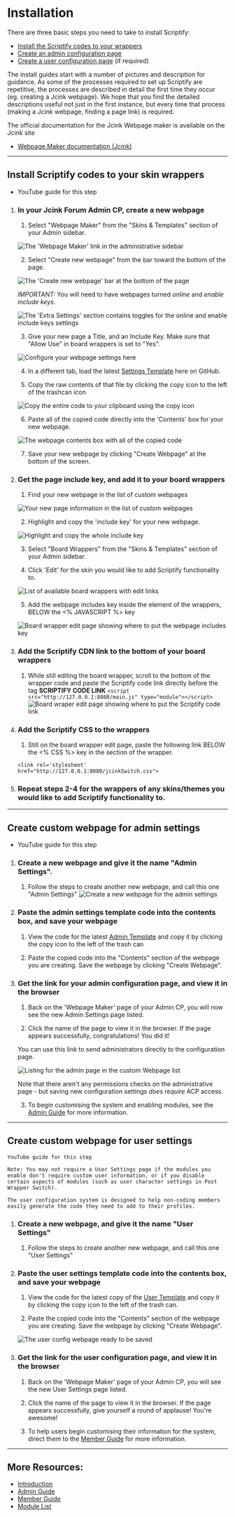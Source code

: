 # Installation

There are three basic steps you need to take to install Scriptify:

- [Install the Scriptify codes to your wrappers](#install-scriptify-codes-to-your-skin-wrappers)
- [Create an admin configuration page](#create-custom-webpage-for-admin-settings)
- [Create a user configuration page](#create-custom-webpage-for-user-settings) (if required)

The install guides start with a number of pictures and description for guidance. As some of the processes required to set up Scriptify are repetitive, the processes are described in detail the first time they occur (eg. creating a Jcink webpage). We hope that you find the detailed descriptions useful not just in the first instance, but every time that process (making a Jcink webpage, finding a page link) is required.

The official documentation for the Jcink Webpage maker is available on the Jcink site

- [Webpage Maker documentation (Jcink)](https://jcink.com/main/wiki/jfb-skinning-webpage-maker)

---

## Install Scriptify codes to your skin wrappers

- YouTube guide for this step

1. ### In your Jcink Forum Admin CP, create a new webpage

   1. Select "Webpage Maker" from the "Skins & Templates" section of your Admin sidebar.

   ![The 'Webpage Maker' link in the administrative sidebar](./doc_images/gettowebpages.png)

   2. Select "Create new webpage" from the bar toward the bottom of the page.

   ![The 'Create new webpage' bar at the bottom of the page](./doc_images/newwebpagelink.png)

   _IMPORTANT:_ You will need to have webpages turned _online_ and _enable include keys_.

   ![The 'Extra Settings' section contains toggles for the online and enable include keys settings](./doc_images/extrasettingsimportant.png)

   3. Give your new page a Title, and an Include Key. Make sure that "Allow Use" in board wrappers is set to "Yes".

   ![Configure your webpage settings here](./doc_images/makeglobalpage.png)

   4. In a different tab, load the latest [Settings Template](../templates/settingsTemplate.html) here on GitHub.

   5. Copy the raw contents of that file by clicking the copy icon to the left of the trashcan icon

   ![Copy the entire code to your clipboard using the copy icon](./doc_images/githubcopy.png)

   6. Paste all of the copied code directly into the 'Contents' box for your new webpage.

   ![The webpage contents box with all of the copied code](./doc_images/codepage.png)

   7. Save your new webpage by clicking "Create Webpage" at the bottom of the screen.

2. ### Get the page include key, and add it to your board wrappers

   1. Find your new webpage in the list of custom webpages

   ![Your new page information in the list of custom webpages](./doc_images/newwebpagelink.png)

   2. Highlight and copy the 'include key' for your new webpage.

   ![Highlight and copy the whole include key](./doc_images/includekeyhighlight.png)

   3. Select "Board Wrappers" from the "Skins & Templates" section of your Admin sidebar.

   4. Click 'Edit' for the skin you would like to add Scriptify functionality to.

   ![List of available board wrappers with edit links](./doc_images/wrapperslist.png)

   5. Add the webpage includes key inside the <head> element of the wrappers, BELOW the <% JAVASCRIPT %> key

   ![Board wrapper edit page showing where to put the webpage includes key](./doc_images/addScriptifyIncludes.png)

3. ### Add the Scriptify CDN link to the bottom of your board wrappers

   1. While still editing the board wrapper, scroll to the bottom of the wrapper code and paste the Scriptify code link directly before the </body> tag
      **SCRIPTIFY CODE LINK**
      `<script src="http://127.0.0.1:8080/main.js" type="module"></script>`
      ![Board wraper edit page showing where to put the Scriptify code link](./doc_images/scriptCodeLink.png)

4. ### Add the Scriptify CSS to the wrappers

   1. Still on the board wrapper edit page, paste the following link BELOW the <% CSS %> key in the <head> section of the wrapper.

   `<link rel='stylesheet' href="http://127.0.0.1:8080/jcinkSwitch.css">`

5. ### Repeat steps 2-4 for the wrappers of any skins/themes you would like to add Scriptify functionality to.

---

## Create custom webpage for admin settings

- YouTube guide for this step

1. ### Create a new webpage and give it the name "Admin Settings".

   1. Follow the steps to create another new webpage, and call this one "Admin Settings"
      ![Create a new webpage for the admin settings](./doc_images/adminSettingstat.png)

2. ### Paste the admin settings template code into the contents box, and save your webpage

   1. View the code for the latest [Admin Template](../templates/adminConfigTemplate.html) and copy it by clicking the copy icon to the left of the trash can

   2. Paste the copied code into the "Contents" section of the webpage you are creating. Save the webpage by clicking "Create Webpage".

3. ### Get the link for your admin configuration page, and view it in the browser

   1. Back on the 'Webpage Maker' page of your Admin CP, you will now see the new Admin Settings page listed.

   2. Click the name of the page to view it in the browser. If the page appears successfully, congratulations! You did it!

   You can use this link to send administrators directly to the configuration page.

   ![Listing for the admin page in the custom Webpage list](./doc_images/adminpagelink.png)

   Note that there aren't any permissions checks on the administrative page - but saving new configuration settings _does require_ ACP access.

   3. To begin customising the system and enabling modules, see the [Admin Guide](./adminguide.md) for more information.

---

## Create custom webpage for user settings

    YouTube guide for this step

    Note: You may not require a User Settings page if the modules you enable don't require custom user information, or if you disable certain aspects of modules (such as user character settings in Post Wrapper Switch).

    The user configuration system is designed to help non-coding members easily generate the code they need to add to their profiles.

1. ### Create a new webpage, and give it the name "User Settings"

   1. Follow the steps to create another new webpage, and call this one "User Settings"

2. ### Paste the user settings template code into the contents box, and save your webpage

   1. View the code for the latest copy of the [User Template](../templates/userConfigTemplate.html) and copy it by clicking the copy icon to the left of the trash can.

   2. Paste the copied code into the "Contents" section of the webpage you are creating. Save the webpage by clicking "Create Webpage".

   ![The user config webpage ready to be saved](./doc_images/userconfig.png)

3. ### Get the link for the user configuration page, and view it in the browser

   1. Back on the 'Webpage Maker' page of your Admin CP, you will see the new User Settings page listed.

   2. Click the name of the page to view it in the browser. If the page appears successfully, give yourself a round of applause! You're awesome!

   3. To help users begin customising their information for the system, direct them to the [Member Guide](./memberguide.md) for more information.

---

## More Resources:

- [Introduction](../README.md)
- [Admin Guide](./adminguide.md)
- [Member Guide](./memberguide.md)
- [Module List](./moduleList.md)
